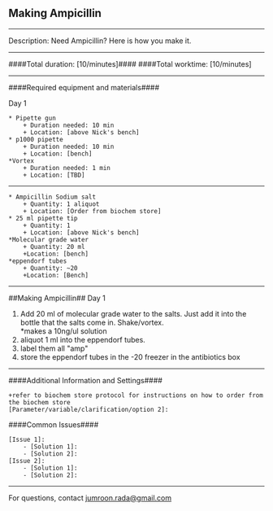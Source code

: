 Making Ampicillin
--------------
- - - - - - - - - - - - - - - - - - - - - - - - - - - - - - - - - - - - - - - - - - - -
Description: Need Ampicillin? Here is how you make it.

- - - - - - - - - - - - - - - - - - - - - - - - - - - - - - - - - - - - - - - - - - - -
####Total duration: [10/minutes]####
####Total worktime: [10/minutes]

    
- - - - - - - - - - - - - - - - - - - - - - - - - - - - - - - - - - - - - - - - - - - -

####Required equipment and materials####

Day 1

    * Pipette gun
        + Duration needed: 10 min
        + Location: [above Nick's bench]
    * p1000 pipette
        + Duration needed: 10 min
        + Location: [bench]  
    *Vortex  
        + Duration needed: 1 min  
        + Location: [TBD]
  
------

    * Ampicillin Sodium salt
        + Quantity: 1 aliquot
        + Location: [Order from biochem store]
    * 25 ml pipette tip
        + Quantity: 1
        + Location: [above Nick's bench]  
    *Molecular grade water  
        + Quantity: 20 ml
        +Location: [bench]  
    *eppendorf tubes
        + Quantity: ~20
        +Location: [Bench]


- - - - - - - - - - - - - - - - - - - - - - - - - - - - - - - - - - - - - - - - - - - - 

##Making Ampicillin##
Day 1

1. Add 20 ml of molecular grade water to the salts. Just add it into the bottle that the salts come in. Shake/vortex.  
  *makes a 10ng/ul solution
2. aliquot 1 ml into the eppendorf tubes.
3. label them all "amp" 
4. store the eppendorf tubes in the -20 freezer in the antibiotics box


- - - - - - - - - - - - - - - - - - - - - - - - - - - - - - - - - - - - - - - - - - - - 
    
    
####Additional Information and Settings####

    +refer to biochem store protocol for instructions on how to order from the biochem store
    [Parameter/variable/clarification/option 2]:

####Common Issues####

    [Issue 1]:
        - [Solution 1]:
        - [Solution 2]:
    [Issue 2]:
        - [Solution 1]:
        - [Solution 2]:
- - - - - - - - - - - - - - - - - - - - - - - - - - - - - - - - - - - - - - - - - - - - 
       
For questions, contact jumroon.rada@gmail.com    
